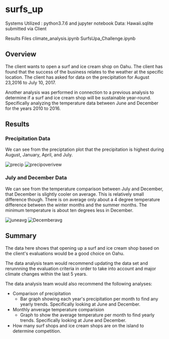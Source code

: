 # surfs_up
Systems Utilized : python3.7.6 and jupyter notebook
Data: Hawaii.sqlite submitted via Client

Results Files
climate_analysis.ipynb
SurfsUpa_Challenge.ipynb

## Overview
The client wants to open a surf and ice cream shop on Oahu. The client has found that the success of the business relates to the weather at the specific location. The client has asked for data on the precipitation for August 23,2016 to July 10, 2017.

Another analysis was performed in connection to a previous analysis to determine if a surf and ice cream shop will be sustainable year-round. Specifically analyzing the temperature data between June and December for the years 2010 to 2016. 

## Results
### Precipitation Data
We can see from the preciptation plot that the precipitation is highest during August, January, April, and July.

![precip](https://user-images.githubusercontent.com/86981530/142776794-ae8d3f4b-b6d0-46d0-a4f1-4cfe31b0d1b2.png)
![precipoverivew](https://user-images.githubusercontent.com/86981530/142776833-2e5b96a2-1bf3-4aea-82fb-f4ebaa337df4.PNG)

### July and December Data
We can see from the temperature comparison between July and December, that December is slightly cooler on average. This is relatively small difference though. There is on average only about a 4 degree temperature difference between the winter months and the summer months. The minimum temperature is about ten degrees less in December.

![juneavg](https://user-images.githubusercontent.com/86981530/142777070-0f8cc9ce-2ddc-45cd-a8a5-e8ace0642bd2.PNG)
![Decemberavg](https://user-images.githubusercontent.com/86981530/142777079-2a0720be-e6a6-463d-899e-787c2dc85e52.PNG)


## Summary
The data here shows that opening up a surf and ice cream shop based on the client's evaluations would be a good choice on Oahu. 

The data analysis team would recommend updating the data set and rerunnning the evaluation criteria in order to take into account and major climate changes within the last 5 years. 

The data analysis team would also recommend the following analyses:
- Comparison of precipitation 
  - Bar graph showing each year's precipitation per month to find any yearly trends. Specifically looking at June and December.
- Monthly anverage temperature comparision
  - Graph to show the average temperature per month to find yearly trends. Specifically looking at June and December.
- How many surf shops and ice cream shops are on the island to determine competition.
